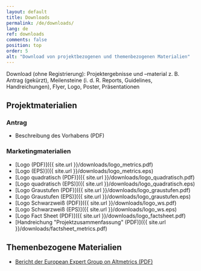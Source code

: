 ```yaml
---
layout: default
title: Downloads
permalink: /de/downloads/
lang: de
ref: downloads
comments: false
position: top
order: 5
alt: "Download von projektbezogenen und themenbezogenen Materialien"
---
```

Download (ohne Registrierung): Projektergebnisse und –material z. B. Antrag (gekürzt), Meilensteine (i. d. R. Reports, Guidelines, Handreichungen), Flyer, Logo, Poster, Präsentationen

## Projektmaterialien  

### Antrag  
* Beschreibung des Vorhabens (PDF)   

### Marketingmaterialien  
* [Logo (PDF)]({{ site.url }}/downloads/logo_metrics.pdf)  
* [Logo (EPS)]({{ site.url }}/downloads/logo_metrics.eps)  
* [Logo quadratisch (PDF)]({{ site.url }}/downloads/logo_quadratisch.pdf)  
* [Logo quadratisch (EPS)]({{ site.url }}/downloads/logo_quadratisch.eps)  
* [Logo Graustufen (PDF)]({{ site.url }}/downloads/logo_graustufen.pdf)  
* [Logo Graustufen (EPS)]({{ site.url }}/downloads/logo_graustufen.eps)  
* [Logo Schwarzweiß (PDF)]({{ site.url }}/downloads/logo_ws.pdf)  
* [Logo Schwarzweiß (EPS)]({{ site.url }}/downloads/logo_ws.eps)  
* [Logo Fact Sheet (PDF)]({{ site.url }}/downloads/logo_factsheet.pdf)   
* [Handreichung "Projektzusammenfassung" (PDF)]({{ site.url }}/downloads/factsheet_metrics.pdf)  

## Themenbezogene Materialien
* [Bericht der European Expert Group on Altmetrics (PDF)](https://ec.europa.eu/research/openscience/pdf/report.pdf#view=fit&pagemode=none)
